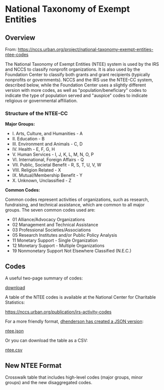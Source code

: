 # National Taxonomy of Exempt Entities


## Overview 

From: https://nccs.urban.org/project/national-taxonomy-exempt-entities-ntee-codes

The National Taxonomy of Exempt Entities (NTEE) system is used by the IRS and NCCS to classify nonprofit organizations. It is also used by the Foundation Center to classify both grants and grant recipients (typically nonprofits or governments).  NCCS and the IRS use the NTEE-CC system, described below, while the Foundation Center uses a slightly different version with more codes, as well as "population/beneficiary" codes to indicate the type of population served and "auspice" codes to indicate religious or governmental affiliation.


### Structure of the NTEE-CC

**Major Groups:**

* I. Arts, Culture, and Humanities - A
* II. Education - B
* III. Environment and Animals - C, D
* IV. Health - E, F, G, H
* V. Human Services - I, J, K, L, M, N, O, P
* VI. International, Foreign Affairs - Q
* VII. Public, Societal Benefit - R, S, T, U, V, W
* VIII. Religion Related - X
* IX. Mutual/Membership Benefit - Y
* X. Unknown, Unclassified - Z

**Common Codes:** 

Common codes represent activities of organizations, such as research, fundraising, and technical assistance, which are common to all major groups. The seven common codes used are:

* 01 Alliance/Advocacy Organizations  
* 02 Management and Technical Assistance  
* 03 Professional Societies/Associations  
* 05 Research Institutes and/or Public Policy Analysis 
* 11 Monetary Support - Single Organization  
* 12 Monetary Support - Multiple Organizations  
* 19 Nonmonetary Support Not Elsewhere Classified (N.E.C.)  

## Codes

A useful two-page summary of codes: 

[download](https://github.com/Nonprofit-Open-Data-Collective/machine_learning_mission_codes/raw/master/docs/assets/NTEE_Two_Page_2005.pdf)

A table of the NTEE codes is available at the National Center for Charitable Statistics: 

https://nccs.urban.org/publication/irs-activity-codes

For a more friendly format, [dhenderson has created a JSON version](https://github.com/dhenderson/ntee): 

[ntee.json](https://raw.githubusercontent.com/Nonprofit-Open-Data-Collective/mission-taxonomies/main/NTEE/ntee.json)

Or you can download the table as a CSV:

[ntee.csv](https://github.com/Nonprofit-Open-Data-Collective/mission-taxonomies/blob/main/NTEE/ntee.csv)


## New NTEE Format

Crosswalk table that includes high-level codes (major groups, minor groups) and the new disaggregated codes. 

